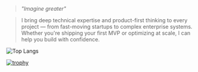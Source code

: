 > *"Imagine greater"*

> I bring deep technical expertise and product-first thinking to every project — from fast-moving startups to complex enterprise systems. Whether you're shipping your first MVP or optimizing at scale, I can help you build with confidence.
<!--
**heilgar/heilgar** is a ✨ _special_ ✨ repository because its `README.md` (this file) appears on your GitHub profile.

Here are some ideas to get you started:

- 🔭 I’m currently working on ...
- 🌱 I’m currently learning ...
- 👯 I’m looking to collaborate on ...
- 🤔 I’m looking for help with ...
- 💬 Ask me about ...
- 📫 How to reach me: ...
- 😄 Pronouns: ...
- ⚡ Fun fact: ...
-->



![Top Langs](https://stats-phi-two.vercel.app/api/top-langs/?username=heilgar&layout=compact&theme=dracula&exclude_repo=stats)

[![trophy](https://github-profile-trophy.vercel.app/?username=heilgar&theme=onedark)](https://github.com/ryo-ma/github-profile-trophy)
